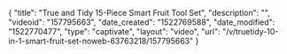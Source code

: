 {
    "title": "True and Tidy 15-Piece Smart Fruit Tool Set",
    "description": "",
    "videoid": "157795663",
    "date_created": "1522769588",
    "date_modified": "1522770477",
    "type": "captivate",
    "layout": "video",
    "url": "\/v\/truetidy-10-in-1-smart-fruit-set-noweb-63763218\/157795663"
}